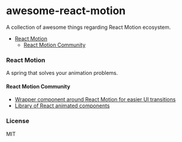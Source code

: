 # awesome-react-motion

A collection of awesome things regarding React Motion ecosystem.

- [React Motion](#react-motion)
  - [React Motion Community](#react-motion-community)

### React Motion

A spring that solves your animation problems.

#### React Motion Community
* [Wrapper component around React Motion for easier UI transitions](https://github.com/souporserious/react-motion-ui-pack)
* [Library of React animated components](https://github.com/Nitive/react-motion-pack)

### License

MIT

